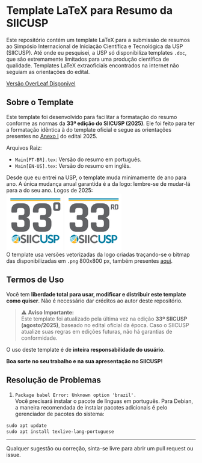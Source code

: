 # Template LaTeX para Resumo da SIICUSP

Este repositório contém um template LaTeX para a submissão de resumos ao Simpósio Internacional de Iniciação Científica e Tecnológica da USP (SIICUSP). Até onde eu pesquisei, a USP só disponibiliza templates `.doc`, que são extremamente limitados para uma produção científica de qualidade. Templates LaTeX extraoficiais  encontrados na internet não seguiam as orientações do edital.

[Versão OverLeaf Disponível](https://www.overleaf.com/read/fzbndnntbrdh#80b766)

## Sobre o Template

Este template foi desenvolvido para facilitar a formatação do resumo conforme as normas da **33ª edição do SIICUSP (2025)**. Ele foi feito para ter a formatação idêntica à do template oficial e segue as orientações presentes no [Anexo I](Figures/regras_2025.pdf) do edital 2025.

Arquivos Raiz:
- `Main[PT-BR].tex`: Versão do resumo em português.
- `Main[EN-US].tex`: Versão do resumo em inglês.

Desde que eu entrei na USP, o template muda minimamente de ano para ano. A única mudança anual garantida é a da logo: lembre-se de mudar-lá para a do seu ano. Logos de 2025:  
<img src="Figures/logo_33_pt.png" width="30%"> <img src="Figures/logo_33_en.png" width="30%">  
O template usa versões vetorizadas da logo criadas traçando-se o bitmap das disponibilizadas em `.png` 800x800 px, também presentes [aqui](Figures).

## Termos de Uso

Você tem **liberdade total para usar, modificar e distribuir este template como quiser**. Não é necessário dar créditos ao autor deste repositório.

> ⚠️ **Aviso Importante:**  
> Este template foi atualizado pela última vez na edição **33º SIICUSP (agosto/2025)**, baseado no edital oficial da época. Caso o SIICUSP atualize suas regras em edições futuras, não há garantias de conformidade.

O uso deste template é de **inteira responsabilidade do usuário**.

**Boa sorte no seu trabalho e na sua apresentação no SIICUSP!**

## Resolução de Problemas
1. `Package babel Error: Unknown option 'brazil'.`  
Você precisará instalar o pacote de línguas em português. Para Debian, a maneira recomendada de instalar pacotes adicionais é pelo gerenciador de pacotes do sistema:
```
sudo apt update
sudo apt install texlive-lang-portuguese
```
---

Qualquer sugestão ou correção, sinta-se livre para abrir um pull request ou issue.
